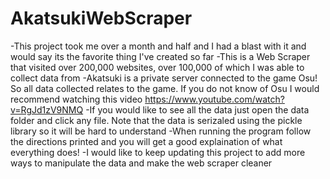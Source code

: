 # AkatsukiWebScraper

-This project took me over a month and half and I had a blast with it and would say its the favorite thing I've created so far
-This is a Web Scraper that visited over 200,000 websites, over 100,000 of which I was able to collect data from
-Akatsuki is a private server connected to the game Osu! So all data collected relates to the game. 
    If you do not know of Osu I would recommend watching this video https://www.youtube.com/watch?v=RgJd1zV9NMQ
-If you would like to see all the data just open the data folder and click any file.
    Note that the data is serizaled using the pickle library so it will be hard to understand
-When running the program follow the directions printed and you will get a good explaination of what everything does!
-I would like to keep updating this project to add more ways to manipulate the data and make the web scraper cleaner
